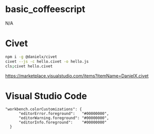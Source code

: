 # basic_coffeescript

N/A

# Civet

```bash
npm i -g @danielx/civet
civet --js -c hello.civet -o hello.js
cls;civet hello.civet
```

https://marketplace.visualstudio.com/items?itemName=DanielX.civet

# Visual Studio Code
```
"workbench.colorCustomizations": {
      "editorError.foreground":   "#00000000",
      "editorWarning.foreground": "#00000000",
      "editorInfo.foreground":    "#00000000"
  }
```
